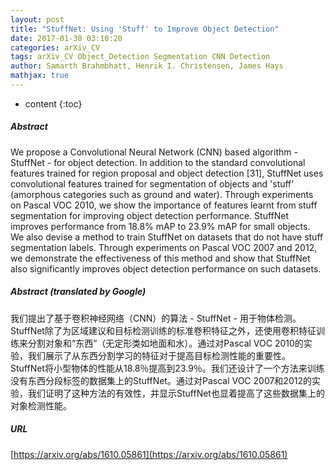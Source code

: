 ```yaml
---
layout: post
title: "StuffNet: Using 'Stuff' to Improve Object Detection"
date: 2017-01-30 03:10:20
categories: arXiv_CV
tags: arXiv_CV Object_Detection Segmentation CNN Detection
author: Samarth Brahmbhatt, Henrik I. Christensen, James Hays
mathjax: true
---
```


* content
{:toc}

##### Abstract
We propose a Convolutional Neural Network (CNN) based algorithm - StuffNet - for object detection. In addition to the standard convolutional features trained for region proposal and object detection [31], StuffNet uses convolutional features trained for segmentation of objects and 'stuff' (amorphous categories such as ground and water). Through experiments on Pascal VOC 2010, we show the importance of features learnt from stuff segmentation for improving object detection performance. StuffNet improves performance from 18.8% mAP to 23.9% mAP for small objects. We also devise a method to train StuffNet on datasets that do not have stuff segmentation labels. Through experiments on Pascal VOC 2007 and 2012, we demonstrate the effectiveness of this method and show that StuffNet also significantly improves object detection performance on such datasets.

##### Abstract (translated by Google)
我们提出了基于卷积神经网络（CNN）的算法 -  StuffNet  - 用于物体检测。 StuffNet除了为区域建议和目标检测训练的标准卷积特征之外，还使用卷积特征训练来分割对象和“东西”（无定形类如地面和水）。通过对Pascal VOC 2010的实验，我们展示了从东西分割学习的特征对于提高目标检测性能的重要性。 StuffNet将小型物体的性能从18.8％提高到23.9％。我们还设计了一个方法来训练没有东西分段标签的数据集上的StuffNet。通过对Pascal VOC 2007和2012的实验，我们证明了这种方法的有效性，并显示StuffNet也显着提高了这些数据集上的对象检测性能。

##### URL
[https://arxiv.org/abs/1610.05861](https://arxiv.org/abs/1610.05861)

